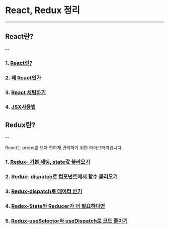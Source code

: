 # React, Redux 정리

---

## React란?

--

### 1. [React란?](React란%3F/README.md)
### 2. [왜 React인가](%5BReact.js%5D-Why-React%3F/README.md)
### 3. [React 세팅하기](%5BReact%5D-Setting/README.md)
### 4. [JSX사용법](%5BReact%5D-JSX-Start/README.md)

## Redux란?

--

React는 props를 보다 편하게 관리하기 위한 라이브러리입니다.


### 1. [Redux- 기본 세팅, state값 불러오기](Redux란%3F/README.md)

### 2. [Redux- dispatch로 컴포넌트에서 함수 불러오기](%5BRedux%5D-reducer%2Cdispatch/README.md)

### 3. [Redux-dispatch로 데이터 받기](%5BRedux%5D-dispatch-to-edit/READMME.md)

### 4. [Redex-State와 Reducer가 더 필요하다면](%5BRedux%5D-More-State/README.md)

### 5. [Redux-useSelector와 useDispatch로 코드 줄이기](%5BRedux%5D-useSelector%2C%20useDispatch/README.md)

